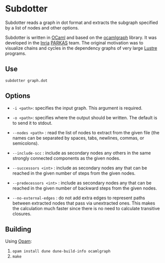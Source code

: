 Subdotter
========

Subdotter reads a graph in dot format and extracts the subgraph specified by 
a list of nodes and other options.

Subdotter is written in [OCaml](https://ocaml.org) and based on the 
[ocamlgraph](http://ocamlgraph.lri.fr) library. It was developed in the 
[Inria](https://www.inria.fr/fr) [PARKAS](https://parkas.di.ens.fr) team.
The original motivation was to visualize chains and cycles in the dependency 
graphs of very large 
[Lustre](https://www-verimag.imag.fr/The-Lustre-Programming-Language-and) 
programs.

Use
---

```
subdotter graph.dot
```

Options
-------

* `-i <path>`: specifies the input graph. This argument is required.

* `-o <path>`: specifies where the output should be written. The default is 
  to send it to stdout.

* `--nodes <path>` : read the list of nodes to extract from the given file
  (the names can be separated by spaces, tabs, newlines, commas, or 
  semicolons).

* `--include-scc` : include as secondary nodes any others in the same 
  strongly connected components as the given nodes.

* `--successors <int>` : include as secondary nodes any that can be reached 
  in the given number of steps from the given nodes.

* `--predecessors <int>` : include as secondary nodes any that can be 
  reached in the given number of backward steps from the given nodes.

* `--no-external-edges` : do not add extra edges to represent paths between 
  extracted nodes that pass via unextracted ones. This makes the calculation 
  much faster since there is no need to calculate transitive closures.

Building
--------

Using [Opam](https://opam.ocaml.org):

1. `opam install dune dune-build-info ocamlgraph`
2. `make`

